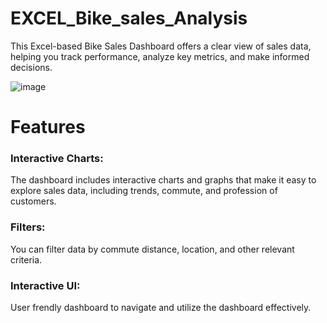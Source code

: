 # EXCEL_Bike_sales_Analysis
This Excel-based Bike Sales Dashboard offers a clear view of sales data, helping you track performance, analyze key metrics, and make informed decisions.

![image](https://github.com/user-attachments/assets/fcf3fc9f-1053-42c6-b5a6-3dbf6bbb33d6)

<h1>Features</h1>
<h3>Interactive Charts:</h3> The dashboard includes interactive charts and graphs that make it easy to explore sales data, including trends, commute, and profession of customers.
<h3> Filters:</h3> You can filter data by commute distance, location, and other relevant criteria.
<h3>Interactive UI:</h3> User frendly dashboard to navigate and utilize the dashboard effectively.
